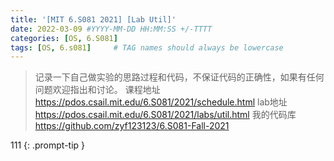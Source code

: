 ```yaml
---
title: '[MIT 6.S081 2021] [Lab Util]'
date: 2022-03-09 #YYYY-MM-DD HH:MM:SS +/-TTTT
categories: [OS, 6.S081]
tags: [OS, 6.s081]     # TAG names should always be lowercase
---
```



> 记录一下自己做实验的思路过程和代码，不保证代码的正确性，如果有任何问题欢迎指出和讨论。
> 课程地址 https://pdos.csail.mit.edu/6.S081/2021/schedule.html
> lab地址 https://pdos.csail.mit.edu/6.S081/2021/labs/util.html
> 我的代码库 https://github.com/zyf123123/6.S081-Fall-2021

111 {: .prompt-tip } 
